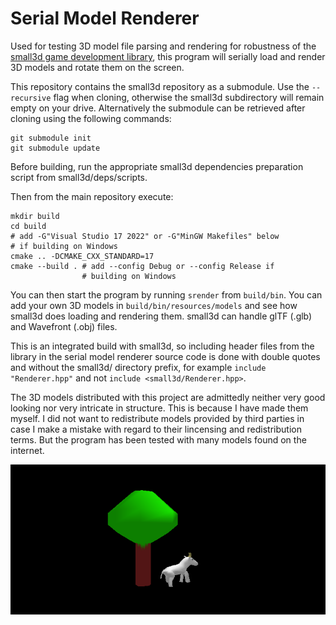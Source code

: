 Serial Model Renderer
=====================

Used for testing 3D model file parsing and rendering for robustness of the 
[small3d game development library](https://github.com/dimi309/small3d), this program will serially load and render 3D models
and rotate them on the screen.

This repository contains the small3d repository as a submodule. Use 
the `--recursive` flag when cloning, otherwise the small3d subdirectory 
will remain empty on your drive. Alternatively the submodule can be retrieved 
after cloning using the following commands:
	
	git submodule init
	git submodule update

Before building, run the appropriate small3d dependencies preparation script
from small3d/deps/scripts.

Then from the main repository execute:

	mkdir build
	cd build
	# add -G"Visual Studio 17 2022" or -G"MinGW Makefiles" below
    # if building on Windows
	cmake .. -DCMAKE_CXX_STANDARD=17 
	cmake --build . # add --config Debug or --config Release if 
	                # building on Windows
					
You can then start the program by running `srender` from `build/bin`.
You can add your own 3D models in `build/bin/resources/models` and see
how small3d does loading and rendering them. small3d can handle glTF (.glb)
and Wavefront (.obj) files.
					
This is an integrated build with small3d, so including header files from the 
library in the serial model renderer source code is done with double quotes and 
without the small3d/ directory prefix, for example `include "Renderer.hpp"` 
and not `include <small3d/Renderer.hpp>`.
		 
The 3D models distributed with this project are admittedly neither very good 
looking nor very intricate in structure. This is because I have made them 
myself. I did not want to redistribute models provided by third parties in case 
I make a mistake with regard to their lincensing and redistribution terms. But 
the program has been tested with many models found on the internet.

![screenshot](screenshot.png)
